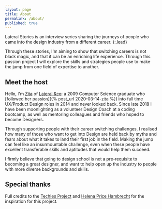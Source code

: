 ```yaml
---
layout: page
title: About
permalink: /about/
published: true
---
```

Lateral Stories is an interview series sharing the journeys of people who came into the design industry from a different career. 
{:.lead}

Through these stories, I'm aiming to show that switching careers is not black magic, and that it can be an enriching life experience. Through this passion project I will explore the skills and strategies people use to make the jump from one field of expertise to another.


## Meet the host
Hello, I'm [Zita](#) of [Lateral &co](#): a 2009 Computer Science graduate who [followed her passion]({% post_url 2020-03-14-zita %}) into full time UX/Product Design roles in 2014 and never looked back. Since late 2018 I have been moonlighting as a volunteer Design Coach at a coding bootcamp, as well as mentoring colleagues and friends who hoped to become Designers.

Through supporting people with their career switching challenges, I realised how many of those who want to get into Design are held back by myths and fears about what it takes to land their first job in the field. Making the jump can feel like an insurmountable challenge, even when these people have excellent transferable skills and aptitudes that would help them succeed.

I firmly believe that going to design school is not a pre-requisite to becoming a great designer, and want to help open up the industry to people with more diverse backgrounds and skills.

## Special thanks

Full credits to the [Techies Project](https://techiesproject.com/) and [Helena Price Hambrecht](https://medium.com/u/675f0c1dc602) for the inspiration for this project.
